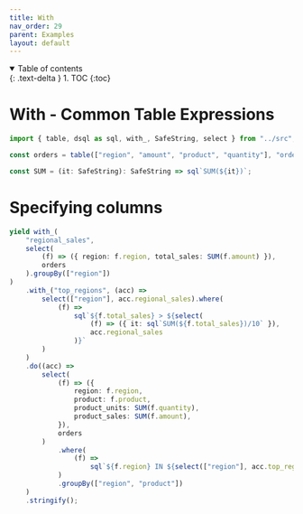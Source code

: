 ```yaml
---
title: With
nav_order: 29
parent: Examples
layout: default
---
```


<details open markdown="block">
  <summary>
    Table of contents
  </summary>
  {: .text-delta }
1. TOC
{:toc}
</details>

# With - Common Table Expressions

```ts eval --replacePrintedInput=../src,sql-select-ts
import { table, dsql as sql, with_, SafeString, select } from "../src";
```

```ts eval
const orders = table(["region", "amount", "product", "quantity"], "orders");

const SUM = (it: SafeString): SafeString => sql`SUM(${it})`;
```

# Specifying columns

```ts eval --yield=sql
yield with_(
    "regional_sales",
    select(
        (f) => ({ region: f.region, total_sales: SUM(f.amount) }),
        orders
    ).groupBy(["region"])
)
    .with_("top_regions", (acc) =>
        select(["region"], acc.regional_sales).where(
            (f) =>
                sql`${f.total_sales} > ${select(
                    (f) => ({ it: sql`SUM(${f.total_sales})/10` }),
                    acc.regional_sales
                )}`
        )
    )
    .do((acc) =>
        select(
            (f) => ({
                region: f.region,
                product: f.product,
                product_units: SUM(f.quantity),
                product_sales: SUM(f.amount),
            }),
            orders
        )
            .where(
                (f) =>
                    sql`${f.region} IN ${select(["region"], acc.top_regions)}`
            )
            .groupBy(["region", "product"])
    )
    .stringify();
```
